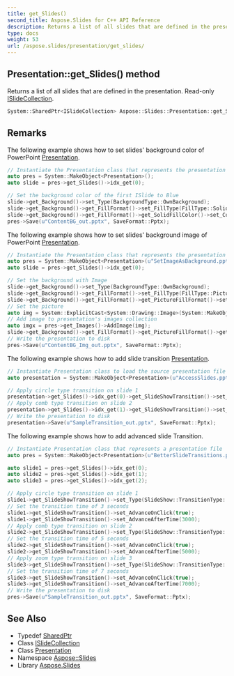 ```yaml
---
title: get_Slides()
second_title: Aspose.Slides for C++ API Reference
description: Returns a list of all slides that are defined in the presentation. Read-only ISlideCollection.
type: docs
weight: 53
url: /aspose.slides/presentation/get_slides/
---
```

## Presentation::get_Slides() method


Returns a list of all slides that are defined in the presentation. Read-only [ISlideCollection](../../islidecollection/).

```cpp
System::SharedPtr<ISlideCollection> Aspose::Slides::Presentation::get_Slides() override
```

## Remarks


The following example shows how to set slides' background color of PowerPoint [Presentation](../). 
```cpp
// Instantiate the Presentation class that represents the presentation file
auto pres = System::MakeObject<Presentation>();
auto slide = pres->get_Slides()->idx_get(0);

// Set the background color of the first ISlide to Blue
slide->get_Background()->set_Type(BackgroundType::OwnBackground);
slide->get_Background()->get_FillFormat()->set_FillType(FillType::Solid);
slide->get_Background()->get_FillFormat()->get_SolidFillColor()->set_Color(System::Drawing::Color::get_Blue());
pres->Save(u"ContentBG_out.pptx", SaveFormat::Pptx);
```
 The following example shows how to set slides' background image of PowerPoint [Presentation](../). 
```cpp
// Instantiate the Presentation class that represents the presentation file
auto pres = System::MakeObject<Presentation>(u"SetImageAsBackground.pptx");
auto slide = pres->get_Slides()->idx_get(0);

// Set the background with Image
slide->get_Background()->set_Type(BackgroundType::OwnBackground);
slide->get_Background()->get_FillFormat()->set_FillType(FillType::Picture);
slide->get_Background()->get_FillFormat()->get_PictureFillFormat()->set_PictureFillMode(Aspose::Slides::PictureFillMode::Stretch);
// Set the picture
auto img = System::ExplicitCast<System::Drawing::Image>(System::MakeObject<System::Drawing::Bitmap>(dataDir + u"Tulips.jpg"));
// Add image to presentation's images collection
auto imgx = pres->get_Images()->AddImage(img);
slide->get_Background()->get_FillFormat()->get_PictureFillFormat()->get_Picture()->set_Image(imgx);
// Write the presentation to disk
pres->Save(u"ContentBG_Img_out.pptx", SaveFormat::Pptx);
```
 The following example shows how to add slide transition [Presentation](../). 
```cpp
// Instantiate Presentation class to load the source presentation file
auto presentation = System::MakeObject<Presentation>(u"AccessSlides.pptx");

// Apply circle type transition on slide 1
presentation->get_Slides()->idx_get(0)->get_SlideShowTransition()->set_Type(SlideShow::TransitionType::Circle);
// Apply comb type transition on slide 2
presentation->get_Slides()->idx_get(1)->get_SlideShowTransition()->set_Type(SlideShow::TransitionType::Comb);
// Write the presentation to disk
presentation->Save(u"SampleTransition_out.pptx", SaveFormat::Pptx);
```
 The following example shows how to add advanced slide Transition. 
```cpp
// Instantiate Presentation class that represents a presentation file
auto pres = System::MakeObject<Presentation>(u"BetterSlideTransitions.pptx");

auto slide1 = pres->get_Slides()->idx_get(0);
auto slide2 = pres->get_Slides()->idx_get(1);
auto slide3 = pres->get_Slides()->idx_get(2);

// Apply circle type transition on slide 1
slide1->get_SlideShowTransition()->set_Type(SlideShow::TransitionType::Circle);
// Set the transition time of 3 seconds
slide1->get_SlideShowTransition()->set_AdvanceOnClick(true);
slide1->get_SlideShowTransition()->set_AdvanceAfterTime(3000);
// Apply comb type transition on slide 2
slide2->get_SlideShowTransition()->set_Type(SlideShow::TransitionType::Comb);
// Set the transition time of 5 seconds
slide2->get_SlideShowTransition()->set_AdvanceOnClick(true);
slide2->get_SlideShowTransition()->set_AdvanceAfterTime(5000);
// Apply zoom type transition on slide 3
slide3->get_SlideShowTransition()->set_Type(SlideShow::TransitionType::Zoom);
// Set the transition time of 7 seconds
slide3->get_SlideShowTransition()->set_AdvanceOnClick(true);
slide3->get_SlideShowTransition()->set_AdvanceAfterTime(7000);
// Write the presentation to disk
pres->Save(u"SampleTransition_out.pptx", SaveFormat::Pptx);
```

## See Also

* Typedef [SharedPtr](../../../system/sharedptr/)
* Class [ISlideCollection](../../islidecollection/)
* Class [Presentation](../)
* Namespace [Aspose::Slides](../../)
* Library [Aspose.Slides](../../../)